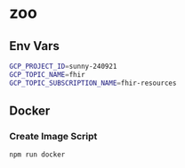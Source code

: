 # zoo

## Env Vars
```bash
GCP_PROJECT_ID=sunny-240921
GCP_TOPIC_NAME=fhir
GCP_TOPIC_SUBSCRIPTION_NAME=fhir-resources
```

## Docker
### Create Image Script
```bash
npm run docker
```

